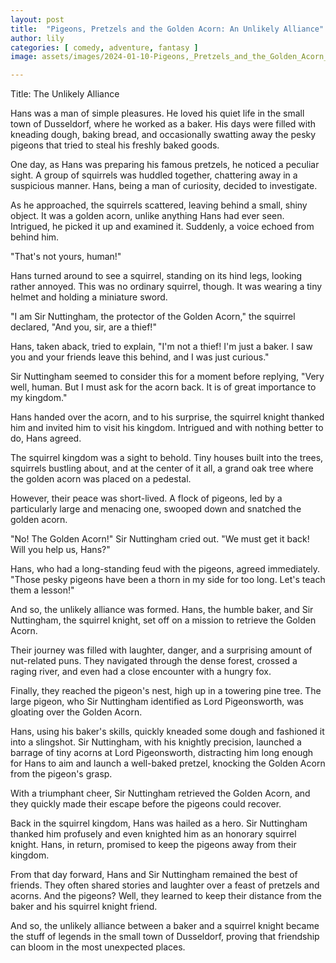 ```yaml
---
layout: post
title:  "Pigeons, Pretzels and the Golden Acorn: An Unlikely Alliance"
author: lily
categories: [ comedy, adventure, fantasy ]
image: assets/images/2024-01-10-Pigeons,_Pretzels_and_the_Golden_Acorn_An_Unlikely_Alliance.png

---
```

Title: The Unlikely Alliance

Hans was a man of simple pleasures. He loved his quiet life in the small town of Dusseldorf, where he worked as a baker. His days were filled with kneading dough, baking bread, and occasionally swatting away the pesky pigeons that tried to steal his freshly baked goods.

One day, as Hans was preparing his famous pretzels, he noticed a peculiar sight. A group of squirrels was huddled together, chattering away in a suspicious manner. Hans, being a man of curiosity, decided to investigate.

As he approached, the squirrels scattered, leaving behind a small, shiny object. It was a golden acorn, unlike anything Hans had ever seen. Intrigued, he picked it up and examined it. Suddenly, a voice echoed from behind him.

"That's not yours, human!"

Hans turned around to see a squirrel, standing on its hind legs, looking rather annoyed. This was no ordinary squirrel, though. It was wearing a tiny helmet and holding a miniature sword.

"I am Sir Nuttingham, the protector of the Golden Acorn," the squirrel declared, "And you, sir, are a thief!"

Hans, taken aback, tried to explain, "I'm not a thief! I'm just a baker. I saw you and your friends leave this behind, and I was just curious."

Sir Nuttingham seemed to consider this for a moment before replying, "Very well, human. But I must ask for the acorn back. It is of great importance to my kingdom."

Hans handed over the acorn, and to his surprise, the squirrel knight thanked him and invited him to visit his kingdom. Intrigued and with nothing better to do, Hans agreed.

The squirrel kingdom was a sight to behold. Tiny houses built into the trees, squirrels bustling about, and at the center of it all, a grand oak tree where the golden acorn was placed on a pedestal.

However, their peace was short-lived. A flock of pigeons, led by a particularly large and menacing one, swooped down and snatched the golden acorn.

"No! The Golden Acorn!" Sir Nuttingham cried out. "We must get it back! Will you help us, Hans?"

Hans, who had a long-standing feud with the pigeons, agreed immediately. "Those pesky pigeons have been a thorn in my side for too long. Let's teach them a lesson!"

And so, the unlikely alliance was formed. Hans, the humble baker, and Sir Nuttingham, the squirrel knight, set off on a mission to retrieve the Golden Acorn.

Their journey was filled with laughter, danger, and a surprising amount of nut-related puns. They navigated through the dense forest, crossed a raging river, and even had a close encounter with a hungry fox.

Finally, they reached the pigeon's nest, high up in a towering pine tree. The large pigeon, who Sir Nuttingham identified as Lord Pigeonsworth, was gloating over the Golden Acorn.

Hans, using his baker's skills, quickly kneaded some dough and fashioned it into a slingshot. Sir Nuttingham, with his knightly precision, launched a barrage of tiny acorns at Lord Pigeonsworth, distracting him long enough for Hans to aim and launch a well-baked pretzel, knocking the Golden Acorn from the pigeon's grasp.

With a triumphant cheer, Sir Nuttingham retrieved the Golden Acorn, and they quickly made their escape before the pigeons could recover.

Back in the squirrel kingdom, Hans was hailed as a hero. Sir Nuttingham thanked him profusely and even knighted him as an honorary squirrel knight. Hans, in return, promised to keep the pigeons away from their kingdom.

From that day forward, Hans and Sir Nuttingham remained the best of friends. They often shared stories and laughter over a feast of pretzels and acorns. And the pigeons? Well, they learned to keep their distance from the baker and his squirrel knight friend.

And so, the unlikely alliance between a baker and a squirrel knight became the stuff of legends in the small town of Dusseldorf, proving that friendship can bloom in the most unexpected places.